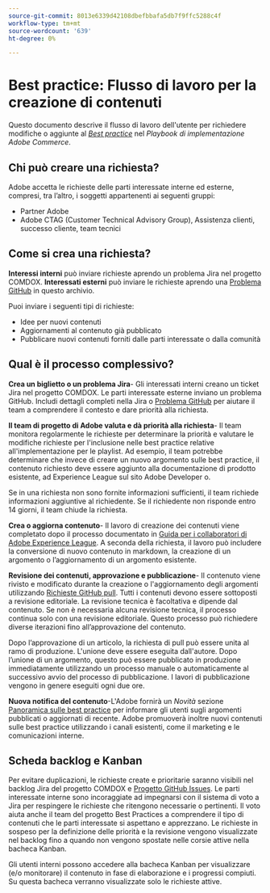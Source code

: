 ```yaml
---
source-git-commit: 8013e6339d42108dbefbbafa5db7f9ffc5288c4f
workflow-type: tm+mt
source-wordcount: '639'
ht-degree: 0%

---
```

# Best practice: Flusso di lavoro per la creazione di contenuti

Questo documento descrive il flusso di lavoro dell&#39;utente per richiedere modifiche o aggiunte al *[Best practice](https://experienceleague.adobe.com/docs/commerce-operations/implementation-playbook/best-practices/phases.html)* nel *Playbook di implementazione Adobe Commerce*.

## Chi può creare una richiesta?

Adobe accetta le richieste delle parti interessate interne ed esterne, compresi, tra l’altro, i soggetti appartenenti ai seguenti gruppi:

- Partner Adobe
- Adobe CTAG (Customer Technical Advisory Group), Assistenza clienti, successo cliente, team tecnici

## Come si crea una richiesta?

**Interessi interni** può inviare richieste aprendo un problema Jira nel progetto COMDOX. **Interessati esterni** può inviare le richieste aprendo una [Problema GitHub](https://github.com/AdobeDocs/commerce-operations.en/issues/new/choose) in questo archivio.

Puoi inviare i seguenti tipi di richieste:

- Idee per nuovi contenuti
- Aggiornamenti al contenuto già pubblicato
- Pubblicare nuovi contenuti forniti dalle parti interessate o dalla comunità

## Qual è il processo complessivo?


**Crea un biglietto o un problema Jira**- Gli interessati interni creano un ticket Jira nel progetto COMDOX. Le parti interessate esterne inviano un problema GitHub. Includi dettagli completi nella Jira o [Problema GitHub](https://github.com/AdobeDocs/commerce-operations.en/issues/new/choose) per aiutare il team a comprendere il contesto e dare priorità alla richiesta.

**Il team di progetto di Adobe valuta e dà priorità alla richiesta**- Il team monitora regolarmente le richieste per determinare la priorità e valutare le modifiche richieste per l&#39;inclusione nelle best practice relative all&#39;implementazione per le playlist. Ad esempio, il team potrebbe determinare che invece di creare un nuovo argomento sulle best practice, il contenuto richiesto deve essere aggiunto alla documentazione di prodotto esistente, ad Experience League sul sito Adobe Developer o.

Se in una richiesta non sono fornite informazioni sufficienti, il team richiede informazioni aggiuntive al richiedente. Se il richiedente non risponde entro 14 giorni, il team chiude la richiesta.

**Crea o aggiorna contenuto**- Il lavoro di creazione dei contenuti viene completato dopo il processo documentato in [Guida per i collaboratori di Adobe Experience League](https://experienceleague.adobe.com/docs/contributor/contributor-guide/introduction.html). A seconda della richiesta, il lavoro può includere la conversione di nuovo contenuto in markdown, la creazione di un argomento o l’aggiornamento di un argomento esistente.

**Revisione dei contenuti, approvazione e pubblicazione**- Il contenuto viene rivisto e modificato durante la creazione o l&#39;aggiornamento degli argomenti utilizzando [Richieste GitHub pull](https://experienceleague.adobe.com/docs/contributor/contributor-guide/setup/git-fundamentals.html?lang=en#pull-requests). Tutti i contenuti devono essere sottoposti a revisione editoriale. La revisione tecnica è facoltativa e dipende dal contenuto. Se non è necessaria alcuna revisione tecnica, il processo continua solo con una revisione editoriale. Questo processo può richiedere diverse iterazioni fino all’approvazione del contenuto.

Dopo l’approvazione di un articolo, la richiesta di pull può essere unita al ramo di produzione. L&#39;unione deve essere eseguita dall&#39;autore. Dopo l’unione di un argomento, questo può essere pubblicato in produzione immediatamente utilizzando un processo manuale o automaticamente al successivo avvio del processo di pubblicazione. I lavori di pubblicazione vengono in genere eseguiti ogni due ore.

**Nuova notifica del contenuto**-L&#39;Adobe fornirà un *Novità* sezione [Panoramica sulle best practice](https://experienceleague.adobe.com/docs/commerce-operations/implementation-playbook/best-practices/phases.html?lang=en) per informare gli utenti sugli argomenti pubblicati o aggiornati di recente. Adobe promuoverà inoltre nuovi contenuti sulle best practice utilizzando i canali esistenti, come il marketing e le comunicazioni interne.

## Scheda backlog e Kanban

Per evitare duplicazioni, le richieste create e prioritarie saranno visibili nel backlog Jira del progetto COMDOX e [Progetto GitHub Issues](https://github.com/orgs/AdobeDocs/projects/6/views/1). Le parti interessate interne sono incoraggiate ad impegnarsi con il sistema di voto a Jira per respingere le richieste che ritengono necessarie o pertinenti. Il voto aiuta anche il team del progetto Best Practices a comprendere il tipo di contenuti che le parti interessate si aspettano e apprezzano. Le richieste in sospeso per la definizione delle priorità e la revisione vengono visualizzate nel backlog fino a quando non vengono spostate nelle corsie attive nella bacheca Kanban.

Gli utenti interni possono accedere alla bacheca Kanban per visualizzare (e/o monitorare) il contenuto in fase di elaborazione e i progressi compiuti. Su questa bacheca verranno visualizzate solo le richieste attive.
